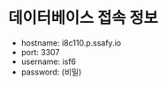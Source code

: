 # 데이터베이스 접속 정보
- hostname: i8c110.p.ssafy.io   
- port: 3307   
- username: isf6   
- password: (비밀)   

